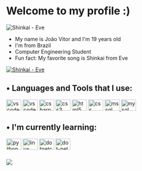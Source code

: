

<!---
LevoratoJoao/LevoratoJoao is a ✨ special ✨ repository because its `README.md` (this file) appears on your GitHub profile.
You can click the Preview link to take a look at your changes.
<a href="https://youtu.be/vRPCAAUBMms"><img src="https://64.media.tumblr.com/b70510e75ff8126b03904c56f723b19a/85de70a28d942659-5a/s1280x1920/72d3b47bc3340a0531c7b41fe75d251562e00e98.gif" alt="Shinkai - Eve" /></a>

<img src="https://user-images.githubusercontent.com/90461798/154513279-ff84d9ca-463a-4568-8e8d-929674c9adde.gif" />
--->
# Welcome to my profile :)

<img src="https://user-images.githubusercontent.com/90461798/154525631-63a426ac-95f1-4092-8913-d3ddf437cbcc.gif" alt="Shinkai - Eve"/>

 - My name is João Vitor and I'm 19 years old
 - I'm from Brazil
 - Computer Engineering Student
 - Fun fact: My favorite song is Shinkai from Eve

<a href="https://youtu.be/vRPCAAUBMms"><img src="https://64.media.tumblr.com/b70510e75ff8126b03904c56f723b19a/85de70a28d942659-5a/s1280x1920/72d3b47bc3340a0531c7b41fe75d251562e00e98.gif" alt="Shinkai - Eve" /></a>
 
## • Languages and Tools that I use:
  <a href="https://code.visualstudio.com" rel="vscode"><img src="https://cdn.jsdelivr.net/gh/devicons/devicon/icons/vscode/vscode-original.svg" alt="vscode" width="40" height="30"/></a>
  <a href="https://visualstudio.microsoft.com" rel="visualstudio"><img src="https://cdn.jsdelivr.net/gh/devicons/devicon/icons/visualstudio/visualstudio-plain.svg" alt="vscode" width="40" height="30"/></a>
  <a href="https://docs.microsoft.com/en-us/dotnet/csharp/" rel="c#-documentation"><img src="https://cdn.jsdelivr.net/gh/devicons/devicon/icons/csharp/csharp-original.svg" alt="csharp" width="40" height="30"/></a> 
  <a href="https://docs.microsoft.com/en-us/cpp/c-language/?view=msvc-170" rel="C-documentation"><img src="https://cdn.jsdelivr.net/gh/devicons/devicon/icons/c/c-original.svg" alt="css3" width="40" height="30"/></a> 
  <a href="https://www.w3schools.com/html/default.asp" rel="html"><img src="https://cdn.jsdelivr.net/gh/devicons/devicon/icons/html5/html5-original-wordmark.svg" alt="html5" width="40" height="30"/></a>
  <a href="https://www.w3schools.com/css/default.asp" rel="css"><img src="https://cdn.jsdelivr.net/gh/devicons/devicon/icons/css3/css3-original-wordmark.svg" alt="css" width="40" height="30"/></a>
  <a href="https://www.mysql.com" rel="mysql"><img src="https://cdn.jsdelivr.net/gh/devicons/devicon/icons/mysql/mysql-original-wordmark.svg" alt="mssql" width="40" height="30"/> </a> 
  <a href="https://www.microsoft.com/en-us/sql-server/sql-server-2019?rtc=2" rel="sql-server"> 
  <img src="https://cdn.jsdelivr.net/gh/devicons/devicon/icons/microsoftsqlserver/microsoftsqlserver-plain-wordmark.svg" alt="mysql" width="40" height="30"/></a>

  
## • I'm currently learning:
  <a href="https://www.python.org" rel="python"><img src="https://cdn.jsdelivr.net/gh/devicons/devicon/icons/python/python-original-wordmark.svg" alt="python" width="40" height="30"/></a>
  <a href="https://www.linux.org" rel="linux"><img src="https://cdn.jsdelivr.net/gh/devicons/devicon/icons/linux/linux-original.svg" alt="linux" width="40" height="30"/></a>
  <a href="https://dotnet.microsoft.com/en-us/" rel="dotnetcore"><img src="https://cdn.jsdelivr.net/gh/devicons/devicon/icons/dotnetcore/dotnetcore-original.svg" alt="dotnetcore" width="40" height="30"/></a>
  <a href="https://dotnet.microsoft.com/en-us/" rel="dot-net"><img src="https://cdn.jsdelivr.net/gh/devicons/devicon/icons/dot-net/dot-net-original-wordmark.svg" alt="dot-net" width="40" height="30"/></a>
  
###

<img src="https://user-images.githubusercontent.com/90461798/154513279-ff84d9ca-463a-4568-8e8d-929674c9adde.gif" />

